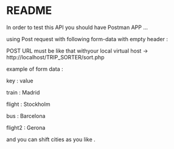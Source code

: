 
README
======


In order to test this API you should have Postman APP ...



using Post request with following form-data with empty header :

POST URL must be like that withyour local virtual host -> http://localhost/TRIP_SORTER/sort.php 

example of form data :

key     :   value 

train   :   Madrid

flight  :   Stockholm

bus     :   Barcelona

flight2 :   Gerona



and you can shift cities as you like .

